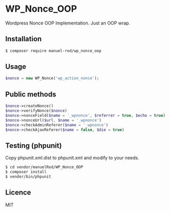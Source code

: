 # WP_Nonce_OOP
Wordpress Nonce OOP Implementation. Just an OOP wrap.

## Installation

```sh
$ composer require manuel-rod/wp_nonce_oop
```
## Usage

```php
$nonce = new WP_Nonce('wp_action_nonce');
```
## Public methods
```php
$nonce->createNonce()
$nonce->verifyNonce($nonce)
$nonce->nonceField($name = '_wpnonce', $referrer = true, $echo = true)
$nonce->nonceUrl($url, $name = '_wpnonce')
$nonce->checkAdminReferer($name = '_wpnonce')
$nonce->checkAjaxReferer($name = false, $die = true)
```

## Testing (phpunit)

Copy phpunit.xml.dist to phpunit.xml and modify to your needs.
```sh
$ cd vendor/manuelRod/WP_Nonce_OOP
$ composer install
$ vendor/bin/phpunit
```

## Licence
MIT


